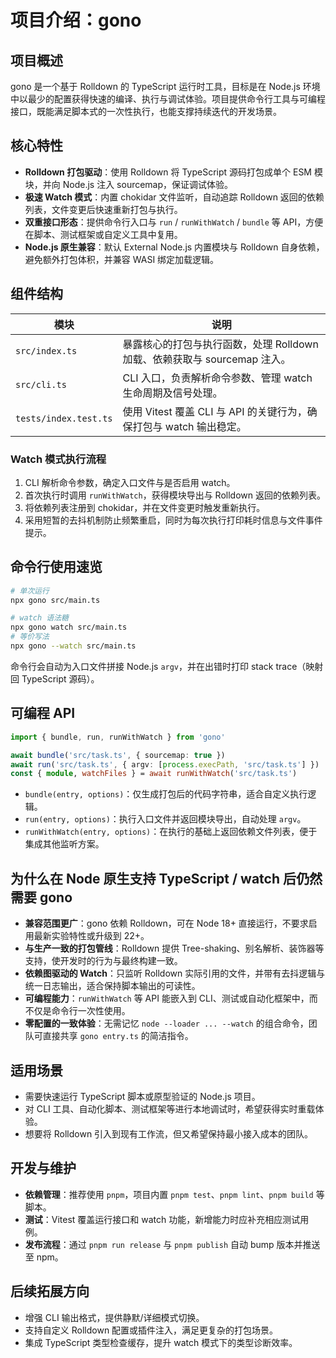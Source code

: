 # 项目介绍：gono

## 项目概述

gono 是一个基于 Rolldown 的 TypeScript 运行时工具，目标是在 Node.js 环境中以最少的配置获得快速的编译、执行与调试体验。项目提供命令行工具与可编程接口，既能满足脚本式的一次性执行，也能支撑持续迭代的开发场景。

## 核心特性

- **Rolldown 打包驱动**：使用 Rolldown 将 TypeScript 源码打包成单个 ESM 模块，并向 Node.js 注入 sourcemap，保证调试体验。
- **极速 Watch 模式**：内置 chokidar 文件监听，自动追踪 Rolldown 返回的依赖列表，文件变更后快速重新打包与执行。
- **双重接口形态**：提供命令行入口与 `run` / `runWithWatch` / `bundle` 等 API，方便在脚本、测试框架或自定义工具中复用。
- **Node.js 原生兼容**：默认 External Node.js 内置模块与 Rolldown 自身依赖，避免额外打包体积，并兼容 WASI 绑定加载逻辑。

## 组件结构

| 模块 | 说明 |
| --- | --- |
| `src/index.ts` | 暴露核心的打包与执行函数，处理 Rolldown 加载、依赖获取与 sourcemap 注入。
| `src/cli.ts` | CLI 入口，负责解析命令参数、管理 watch 生命周期及信号处理。
| `tests/index.test.ts` | 使用 Vitest 覆盖 CLI 与 API 的关键行为，确保打包与 watch 输出稳定。

### Watch 模式执行流程

1. CLI 解析命令参数，确定入口文件与是否启用 watch。
2. 首次执行时调用 `runWithWatch`，获得模块导出与 Rolldown 返回的依赖列表。
3. 将依赖列表注册到 chokidar，并在文件变更时触发重新执行。
4. 采用短暂的去抖机制防止频繁重启，同时为每次执行打印耗时信息与文件事件提示。

## 命令行使用速览

```bash
# 单次运行
npx gono src/main.ts

# watch 语法糖
npx gono watch src/main.ts
# 等价写法
npx gono --watch src/main.ts
```

命令行会自动为入口文件拼接 Node.js `argv`，并在出错时打印 stack trace（映射回 TypeScript 源码）。

## 可编程 API

```ts
import { bundle, run, runWithWatch } from 'gono'

await bundle('src/task.ts', { sourcemap: true })
await run('src/task.ts', { argv: [process.execPath, 'src/task.ts'] })
const { module, watchFiles } = await runWithWatch('src/task.ts')
```

- `bundle(entry, options)`：仅生成打包后的代码字符串，适合自定义执行逻辑。
- `run(entry, options)`：执行入口文件并返回模块导出，自动处理 `argv`。
- `runWithWatch(entry, options)`：在执行的基础上返回依赖文件列表，便于集成其他监听方案。

## 为什么在 Node 原生支持 TypeScript / watch 后仍然需要 gono

- **兼容范围更广**：gono 依赖 Rolldown，可在 Node 18+ 直接运行，不要求启用最新实验特性或升级到 22+。
- **与生产一致的打包管线**：Rolldown 提供 Tree-shaking、别名解析、装饰器等支持，使开发时的行为与最终构建一致。
- **依赖图驱动的 Watch**：只监听 Rolldown 实际引用的文件，并带有去抖逻辑与统一日志输出，适合保持脚本输出的可读性。
- **可编程能力**：`runWithWatch` 等 API 能嵌入到 CLI、测试或自动化框架中，而不仅是命令行一次性使用。
- **零配置的一致体验**：无需记忆 `node --loader ... --watch` 的组合命令，团队可直接共享 `gono entry.ts` 的简洁指令。

## 适用场景

- 需要快速运行 TypeScript 脚本或原型验证的 Node.js 项目。
- 对 CLI 工具、自动化脚本、测试框架等进行本地调试时，希望获得实时重载体验。
- 想要将 Rolldown 引入到现有工作流，但又希望保持最小接入成本的团队。

## 开发与维护

- **依赖管理**：推荐使用 `pnpm`，项目内置 `pnpm test`、`pnpm lint`、`pnpm build` 等脚本。
- **测试**：Vitest 覆盖运行接口和 watch 功能，新增能力时应补充相应测试用例。
- **发布流程**：通过 `pnpm run release` 与 `pnpm publish` 自动 bump 版本并推送至 npm。

## 后续拓展方向

- 增强 CLI 输出格式，提供静默/详细模式切换。
- 支持自定义 Rolldown 配置或插件注入，满足更复杂的打包场景。
- 集成 TypeScript 类型检查缓存，提升 watch 模式下的类型诊断效率。
